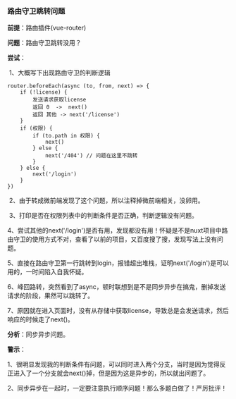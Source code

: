### 路由守卫跳转问题

**前提**：路由插件(vue-router)

**问题**：路由守卫跳转没用？

**尝试**：

​		1、大概写下出现路由守卫的判断逻辑

```
router.beforeEach(async (to, from, next) => {
  	if (!license) {
      	发送请求获取license
        返回 0  ->  next()
      	返回 其他 -> next('/license')
    }
  	if (权限) {
      	if (to.path in 权限) {
          	next()
        } else {
          	next('/404') // 问题在这里不跳转
        }
    } else {
      	next('/login')
    }
})
```

​		2、由于转成微前端发现了这个问题，所以注释掉微前端相关，没卵用。

​		3、打印是否在权限列表中的判断条件是否正确，判断逻辑没有问题。

​		4、尝试其他的next('/login')是否有用，发现都没有用！怀疑是不是nuxt项目中路由守卫的使用方式不对，查看了以前的项目，又百度搜了搜，发现写法上没有问题。

​		5、直接在路由守卫第一行跳转到login，报错超出堆栈，证明next('/login')是可以用的，一时间陷入自我怀疑。

​		6、峰回路转，突然看到了async，顿时联想到是不是同步异步在搞鬼，删掉发送请求的阶段，果然可以跳转了。

​		7、原因就在进入页面时，没有从存储中获取license，导致总是会发送请求，然后响应的时候走了next()。

**分析**：同步异步问题。

**警示**：

​		1、很明显发现我的判断条件有问题，可以同时进入两个分支，当时是因为觉得反正进入了一个分支就会next()掉，但是因为这是异步的，所以就出问题了。

​		2、同步异步在一起时，一定要注意执行顺序问题！那么多题白做了！严厉批评！
